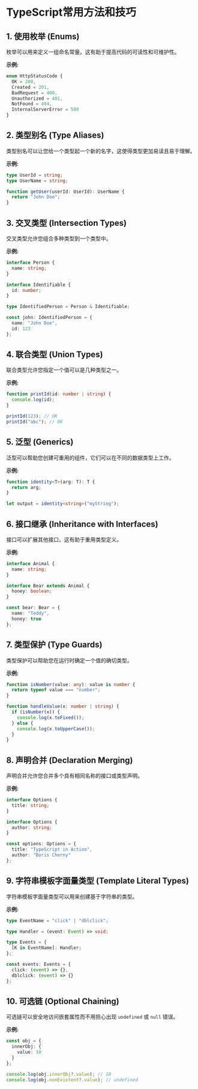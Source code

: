 # TypeScript常用方法和技巧

## 1. 使用枚举 (Enums)

枚举可以用来定义一组命名常量。这有助于提高代码的可读性和可维护性。

**示例:**

```typescript
enum HttpStatusCode {
  OK = 200,
  Created = 201,
  BadRequest = 400,
  Unauthorized = 401,
  NotFound = 404,
  InternalServerError = 500
}
```

## 2. 类型别名 (Type Aliases)

类型别名可以让您给一个类型起一个新的名字，这使得类型更加易读且易于理解。

**示例:**

```typescript
type UserId = string;
type UserName = string;

function getUser(userId: UserId): UserName {
  return "John Doe";
}
```

## 3. 交叉类型 (Intersection Types)

交叉类型允许您组合多种类型到一个类型中。

**示例:**

```typescript
interface Person {
  name: string;
}

interface Identifiable {
  id: number;
}

type IdentifiedPerson = Person & Identifiable;

const john: IdentifiedPerson = {
  name: "John Doe",
  id: 123
};
```

## 4. 联合类型 (Union Types)

联合类型允许您指定一个值可以是几种类型之一。

**示例:**

```typescript
function printId(id: number | string) {
  console.log(id);
}

printId(123); // OK
printId("abc"); // OK
```

## 5. 泛型 (Generics)

泛型可以帮助您创建可重用的组件，它们可以在不同的数据类型上工作。

**示例:**

```typescript
function identity<T>(arg: T): T {
  return arg;
}

let output = identity<string>("myString");
```

## 6. 接口继承 (Inheritance with Interfaces)

接口可以扩展其他接口，这有助于重用类型定义。

**示例:**

```typescript
interface Animal {
  name: string;
}

interface Bear extends Animal {
  honey: boolean;
}

const bear: Bear = {
  name: "Teddy",
  honey: true
};
```

## 7. 类型保护 (Type Guards)

类型保护可以帮助您在运行时确定一个值的确切类型。

**示例:**

```typescript
function isNumber(value: any): value is number {
  return typeof value === "number";
}

function handleValue(x: number | string) {
  if (isNumber(x)) {
    console.log(x.toFixed());
  } else {
    console.log(x.toUpperCase());
  }
}
```

## 8. 声明合并 (Declaration Merging)

声明合并允许您合并多个具有相同名称的接口或类型声明。

**示例:**

```typescript
interface Options {
  title: string;
}

interface Options {
  author: string;
}

const options: Options = {
  title: "TypeScript in Action",
  author: "Boris Cherny"
};
```

## 9. 字符串模板字面量类型 (Template Literal Types)

字符串模板字面量类型可以用来创建基于字符串的类型。

**示例:**

```typescript
type EventName = "click" | "dblclick";

type Handler = (event: Event) => void;

type Events = {
  [K in EventName]: Handler;
};

const events: Events = {
  click: (event) => {},
  dblclick: (event) => {}
};
```

## 10. 可选链 (Optional Chaining)

可选链可以安全地访问嵌套属性而不用担心出现 `undefined` 或 `null` 错误。

**示例:**

```typescript
const obj = {
  innerObj: {
    value: 10
  }
};

console.log(obj.innerObj?.value); // 10
console.log(obj.nonExistent?.value); // undefined
```
